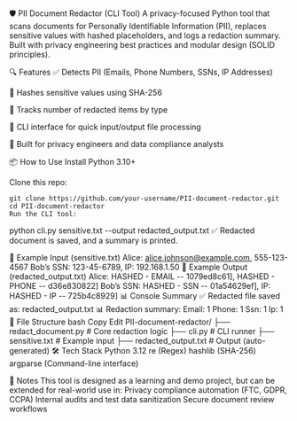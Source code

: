 🛡️ PII Document Redactor (CLI Tool)
A privacy-focused Python tool that scans documents for Personally Identifiable Information (PII), replaces sensitive values with hashed placeholders, and logs a redaction summary. Built with privacy engineering best practices and modular design (SOLID principles).

🔍 Features
✅ Detects PII (Emails, Phone Numbers, SSNs, IP Addresses)

🔐 Hashes sensitive values using SHA-256

🧠 Tracks number of redacted items by type

📁 CLI interface for quick input/output file processing

🧱 Built for privacy engineers and data compliance analysts

📦 How to Use
Install Python 3.10+

Clone this repo:
```
git clone https://github.com/your-username/PII-document-redactor.git
cd PII-document-redactor
Run the CLI tool:
```

python cli.py sensitive.txt --output redacted_output.txt
✅ Redacted document is saved, and a summary is printed.

🧪 Example Input (sensitive.txt)
Alice: alice.johnson@example.com, 555-123-4567
Bob’s SSN: 123-45-6789, IP: 192.168.1.50
🔐 Example Output (redacted_output.txt)
Alice: HASHED - EMAIL -- 1079ed8c61], HASHED - PHONE -- d36e830822]
Bob’s SSN: HASHED - SSN -- 01a54629ef], IP: HASHED - IP -- 725b4c8929]
📊 Console Summary
✅ Redacted file saved as: redacted_output.txt
📊 Redaction summary:
  Email: 1
  Phone: 1
  Ssn: 1
  Ip: 1
📁 File Structure
bash
Copy
Edit
PII-document-redactor/
├── redact_document.py   # Core redaction logic
├── cli.py               # CLI runner
├── sensitive.txt        # Example input
├── redacted_output.txt  # Output (auto-generated)
🛠 Tech Stack
Python 3.12
re (Regex)
hashlib (SHA-256)
argparse (Command-line interface)

💬 Notes
This tool is designed as a learning and demo project, but can be extended for real-world use in:
Privacy compliance automation (FTC, GDPR, CCPA)
Internal audits and test data sanitization
Secure document review workflows
